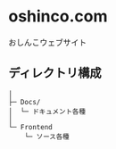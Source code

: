 # oshinco.com

おしんこウェブサイト


## ディレクトリ構成

```
│
├─ Docs/
│  └─ ドキュメント各種
│
└─ Frontend
    └─ ソース各種
```
